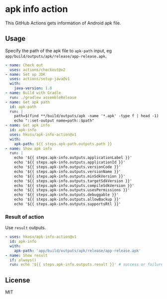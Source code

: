 # apk info action

This GitHub Actions gets information of Android apk file.

## Usage

Specify the path of the apk file to `apk-path` input, eg `app/build/outputs/apk/release/app-release.apk`.

```yaml
- name: Check out
  uses: actions/checkout@v2
- name: Set up JDK
  uses: actions/setup-java@v1
  with:
    java-version: 1.8
- name: Build with Gradle
  run: ./gradlew assembleRelease
- name: Get apk path
  id: apk-path
  run: |
    path=$(find **/build/outputs/apk -name '*.apk' -type f | head -1)
    echo "::set-output name=path::$path"
- name: Get apk info
  id: apk-info
  uses: hkusu/apk-info-action@v1
  with:
    apk-path: ${{ steps.apk-path.outputs.path }}
- name: Show apk info
  run: |
    echo '${{ steps.apk-info.outputs.applicationLabel }}'
    echo '${{ steps.apk-info.outputs.applicationId }}'
    echo '${{ steps.apk-info.outputs.versionCode }}'
    echo '${{ steps.apk-info.outputs.versionName }}'
    echo '${{ steps.apk-info.outputs.minSdkVersion }}'
    echo '${{ steps.apk-info.outputs.targetSdkVersion }}'
    echo '${{ steps.apk-info.outputs.compileSdkVersion }}'
    echo '${{ steps.apk-info.outputs.usesPermissions }}'
    echo '${{ steps.apk-info.outputs.debuggable }}'
    echo '${{ steps.apk-info.outputs.allowBackup }}'
    echo '${{ steps.apk-info.outputs.supportsRtl }}'
```

### Result of action

Use `result` outputs.

```yaml
- uses: hkusu/apk-info-action@v1
  id: apk-info
  with:
    apk-path: 'app/build/outputs/apk/release/app-release.apk'
- name: Show result
  if: always()
  run: echo '${{ steps.apk-info.outputs.result }}' # success or failure
```

## License

MIT
